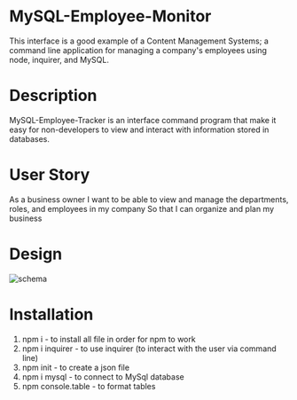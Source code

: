 # MySQL-Employee-Monitor
This interface is a good example of a Content Management Systems; a command line application for managing a company's employees using node, inquirer, and MySQL.

# Description
MySQL-Employee-Tracker is an interface command program that make it easy for non-developers to view and interact with information stored in databases.

# User Story
As a business owner I want to be able to view and manage the departments, roles, and employees in my company So that I can organize and plan my business

# Design
![schema](https://user-images.githubusercontent.com/110949754/207424381-618ec9d4-a092-4bc2-8343-4cc47dd6203c.png)

# Installation 
1. npm i - to install all file in order for npm to work
2. npm i inquirer - to use inquirer (to interact with the user via command line)
3. npm init - to create a json file
4. npm i mysql - to connect to MySql database
5. npm console.table - to format tables


